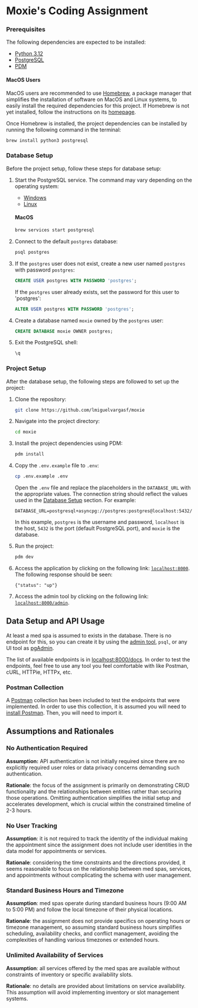 # Moxie's Coding Assignment

### Prerequisites

The following dependencies are expected to be installed:

- [Python 3.12][python]
- [PostgreSQL][postgresql]
- [PDM][pdm]

#### MacOS Users

MacOS users are recommended to use [Homebrew][homebrew], a package manager that simplifies the installation of software on MacOS and Linux systems, to easily install the required dependencies for this project. If Homebrew is not yet installed, follow the instructions on its [homepage][homebrew].

Once Homebrew is installed, the project dependencies can be installed by running the following command in the terminal:

```bash
brew install python3 postgresql
```

### Database Setup

Before the project setup, follow these steps for database setup:

1. Start the PostgreSQL service. The command may vary depending on the operating system:
    - [Windows][postgres-windows]
    - [Linux][postgres-linux]

    #### MacOS

    ```bash
    brew services start postgresql
    ```

1. Connect to the default `postgres` database:
    ```bash
    psql postgres
    ```

1. If the `postgres` user does not exist, create a new user named `postgres` with password `postgres`:
    ```sql
    CREATE USER postgres WITH PASSWORD 'postgres';
    ```
   If the `postgres` user already exists, set the password for this user to 'postgres':
    ```sql
    ALTER USER postgres WITH PASSWORD 'postgres';
    ```

1. Create a database named `moxie` owned by the `postgres` user:
    ```sql
    CREATE DATABASE moxie OWNER postgres;
    ```

3. Exit the PostgreSQL shell:
    ```bash
    \q
    ```

### Project Setup

After the database setup, the following steps are followed to set up the project:

1. Clone the repository:
    ```bash
    git clone https://github.com/lmiguelvargasf/moxie
    ```

1. Navigate into the project directory:
    ```bash
    cd moxie
    ```

1. Install the project dependencies using PDM:
    ```bash
    pdm install
    ```

1. Copy the `.env.example` file to `.env`:
    ```bash
    cp .env.example .env
    ```
   Open the `.env` file and replace the placeholders in the `DATABASE_URL` with the appropriate values. The connection string should reflect the values used in the [Database Setup](#database-setup) section. For example:
    ```
    DATABASE_URL=postgresql+asyncpg://postgres:postgres@localhost:5432/moxie
    ```
    In this example, `postgres` is the username and password, `localhost` is the host, `5432` is the port (default PostgreSQL port), and `moxie` is the database.

1. Run the project:
    ```bash
    pdm dev
    ```

1. Access the application by clicking on the following link: [`localhost:8000`](http://localhost:8000). The following response should be seen:
    ```
    {"status": "up"}

1. Access the admin tool by clicking on the following link: [`localhost:8000/admin`](http://localhost:8000/admin).


## Data Setup and API Usage

At least a med spa is assumed to exists in the database. There is no endpoint for this, so
you can create it by using the [admin tool](http://localhost:8000/admin/med-spa/list), `psql`, or any UI tool as [pgAdmin][].

The list of available endpoints is in [localhost:8000/docs](http://localhost:8000/docs).
In order to test the endpoints, feel free to use any tool you feel comfortable with like Postman, cURL, HTTPie, HTTPx, etc.

### Postman Collection

A [Postman][postman] collection has been included to test the endpoints that were implemented.
In order to use this collection, it is assumed you will need to [install Postman](https://www.postman.com/downloads/).
Then, you will need to import it.


## Assumptions and Rationales

### No Authentication Required

**Assumption:** API authentication is not initially required since there are no explicitly required user roles or data privacy concerns demanding such authentication.

**Rationale**: the focus of the assignment is primarily on demonstrating CRUD functionality and the relationships between entities rather than securing those operations. Omitting authentication simplifies the initial setup and accelerates development, which is crucial within the constrained timeline of 2-3 hours.

### No User Tracking

**Assumption**: it is not required to track the identity of the individual making the appointment since the assignment does not include user identities in the data model for appointments or services.

**Rationale**: considering the time constraints and the directions provided, it seems reasonable to focus on the relationship between med spas, services, and appointments without complicating the schema with user management.

### Standard Business Hours and Timezone

**Assumption**: med spas operate during standard business hours (9:00 AM to 5:00 PM) and follow the local timezone of their physical locations.

**Rationale**: the assignment does not provide specifics on operating hours or timezone management, so assuming standard business hours simplifies scheduling, availability checks, and conflict management, avoiding the complexities of handling various timezones or extended hours.

### Unlimited Availability of Services

**Assumption**: all services offered by the med spas are available without
constraints of inventory or specific availability slots.

**Rationale**: no details are provided about limitations on service availability.
This assumption will avoid implementing inventory or slot management systems.


[homebrew]: https://brew.sh/
[pgAdmin]: https://www.pgadmin.org/
[pdm]: https://pdm-project.org/latest/
[postgresql]: https://www.postgresql.org/
[postgres-linux]: https://askubuntu.com/questions/1206416/how-to-start-postgresql
[postgres-windows]: https://stackoverflow.com/questions/36629963/how-can-i-start-postgresql-on-windows
[postman]: https://www.postman.com/
[python]: https://www.python.org/
